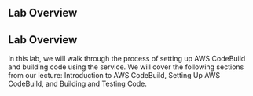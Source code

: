 ## Lab Overview
## Lab Overview
In this lab, we will walk through the process of setting up AWS CodeBuild and building code using the service.
We will cover the following sections from our lecture: Introduction to AWS CodeBuild, Setting Up AWS CodeBuild, and Building and Testing Code.